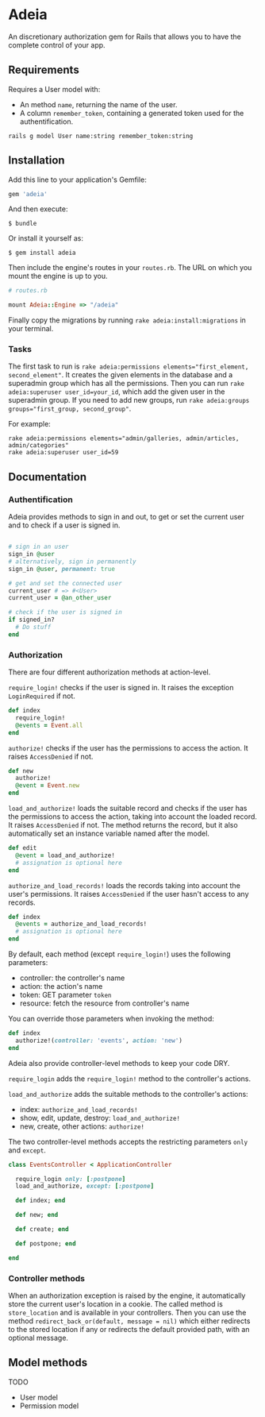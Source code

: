 # Adeia

An discretionary authorization gem for Rails that allows you to have the complete control of your app.

## Requirements

Requires a User model with:

* An method `name`, returning the name of the user.
* A column `remember_token`, containing a generated token used for the authentification.

```
rails g model User name:string remember_token:string
```

## Installation

Add this line to your application's Gemfile:

```ruby
gem 'adeia'
```

And then execute:

    $ bundle

Or install it yourself as:

    $ gem install adeia

Then include the engine's routes in your `routes.rb`. The URL on which you mount the engine is up to you.

```ruby
# routes.rb

mount Adeia::Engine => "/adeia"
```

Finally copy the migrations by running `rake adeia:install:migrations` in your terminal.

### Tasks

The first task to run is `rake adeia:permissions elements="first_element, second_element"`. It creates the given elements in the database and a superadmin group which has all the permissions.
Then you can run `rake adeia:superuser user_id=your_id`, which add the given user in the superadmin group.
If you need to add new groups, run `rake adeia:groups groups="first_group, second_group"`.

For example:

```
rake adeia:permissions elements="admin/galleries, admin/articles, admin/categories"
rake adeia:superuser user_id=59
```

## Documentation

### Authentification

Adeia provides methods to sign in and out, to get or set the current user and to check if a user is signed in.

```ruby

# sign in an user
sign_in @user
# alternatively, sign in permanently
sign_in @user, permanent: true

# get and set the connected user
current_user # => #<User>
current_user = @an_other_user

# check if the user is signed in
if signed_in?
  # Do stuff
end

```

### Authorization

There are four different authorization methods at action-level.

`require_login!` checks if the user is signed in. It raises the exception `LoginRequired` if not.

```ruby
def index
  require_login!
  @events = Event.all
end
```

`authorize!` checks if the user has the permissions to access the action. It raises `AccessDenied` if not.

```ruby
def new
  authorize!
  @event = Event.new
end
```

`load_and_authorize!` loads the suitable record and checks if the user has the permissions to access the action, taking into account the loaded record. It raises `AccessDenied` if not.
The method returns the record, but it also automatically set an instance variable named after the model.

```ruby
def edit
  @event = load_and_authorize!
  # assignation is optional here
end
```

`authorize_and_load_records!` loads the records taking into account the user's permissions. It raises `AccessDenied` if the user hasn't access to any records.

```ruby
def index
  @events = authorize_and_load_records!
  # assignation is optional here
end
```

By default, each method (except `require_login!`) uses the following parameters:

* controller: the controller's name
* action: the action's name
* token: GET parameter `token`
* resource: fetch the resource from controller's name

You can override those parameters when invoking the method:

```ruby
def index
  authorize!(controller: 'events', action: 'new')
end
```
Adeia also provide controller-level methods to keep your code DRY.

`require_login` adds the `require_login!` method to the controller's actions.

`load_and_authorize` adds the suitable methods to the controller's actions:

* index: `authorize_and_load_records!`
* show, edit, update, destroy: `load_and_authorize!`
* new, create, other actions: `authorize!`

The two controller-level methods accepts the restricting parameters `only` and `except`.

```ruby
class EventsController < ApplicationController

  require_login only: [:postpone]
  load_and_authorize, except: [:postpone]

  def index; end

  def new; end

  def create; end

  def postpone; end

end
```

### Controller methods

When an authorization exception is raised by the engine, it automatically store the current user's location in a cookie. The called method is `store_location` and is available in your controllers. Then you can use the method `redirect_back_or(default, message = nil)` which either redirects to the stored location if any or redirects the default provided path, with an optional message.

## Model methods

TODO

* User model
* Permission model
